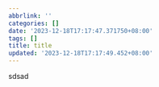 ```yaml
---
abbrlink: ''
categories: []
date: '2023-12-18T17:17:47.371750+08:00'
tags: []
title: title
updated: '2023-12-18T17:17:49.452+08:00'
---
```

sdsad
